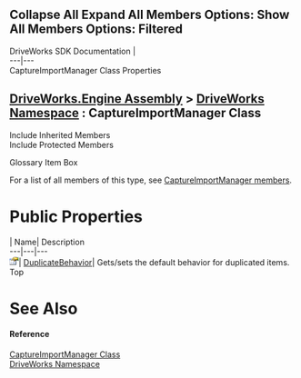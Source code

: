 Collapse All Expand All Members Options: Show All  Members Options: Filtered   
---  
DriveWorks SDK Documentation  |   
---|---  
CaptureImportManager Class Properties   
  
[DriveWorks.Engine Assembly](topic2156.md) > [DriveWorks Namespace](topic2159.md) : CaptureImportManager Class  
---  
  
Include Inherited Members    
Include Protected Members    


Glossary Item Box

For a list of all members of this type, see [CaptureImportManager members](topic2469.md).

# Public Properties

| Name| Description  
---|---|---  
![Public Property](dotnetimages/publicProperty.gif)| [DuplicateBehavior](topic2478.md)| Gets/sets the default behavior for duplicated items.   
Top

# See Also

#### Reference

[CaptureImportManager Class](topic2468.md)   
[DriveWorks Namespace](topic2159.md)


